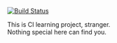 [![Build Status](https://travis-ci.com/maximilionus/py_ci_learn.svg?branch=master)](https://travis-ci.com/maximilionus/py_ci_learn)

This is CI learning project, stranger.  
Nothing special here can find you.